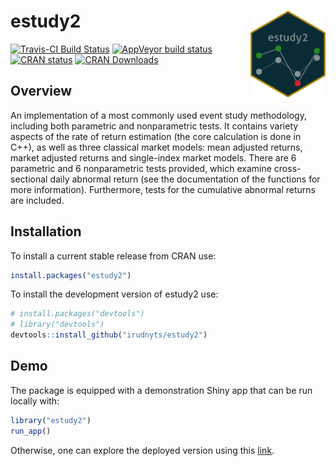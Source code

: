 <!-- README.md is generated from README.Rmd. Please edit that file -->

# estudy2 <img src="man/figures/logo.png" align="right" width="120" />

[![Travis-CI Build
Status](https://api.travis-ci.org/irudnyts/estudy2.svg?branch=master)](https://api.travis-ci.org/irudnyts/estudy2.svg?branch=master)
[![AppVeyor build
status](https://ci.appveyor.com/api/projects/status/github/irudnyts/estudy2?branch=master&svg=true)](https://ci.appveyor.com/project/irudnyts/estudy2)
[![CRAN
status](https://www.r-pkg.org/badges/version/estudy2)](https://CRAN.R-project.org/package=estudy2)
[![CRAN
Downloads](https://cranlogs.r-pkg.org/badges/grand-total/estudy2?color=brightgreen)](https://cranlogs.r-pkg.org/badges/grand-total/estudy2?color=brightgreen)

## Overview

An implementation of a most commonly used event study methodology,
including both parametric and nonparametric tests. It contains variety
aspects of the rate of return estimation (the core calculation is done
in C++), as well as three classical market models: mean adjusted
returns, market adjusted returns and single-index market models. There
are 6 parametric and 6 nonparametric tests provided, which examine
cross-sectional daily abnormal return (see the documentation of the
functions for more information). Furthermore, tests for the cumulative
abnormal returns are included.

## Installation

To install a current stable release from CRAN use:

``` r
install.packages("estudy2")
```

To install the development version of estudy2 use:

``` r
# install.packages("devtools")
# library("devtools")
devtools::install_github("irudnyts/estudy2")
```

## Demo

The package is equipped with a demonstration Shiny app that can be run
locally with:

``` r
library("estudy2")
run_app()
```

Otherwise, one can explore the deployed version using this
[link](http://irudnyts.shinyapps.io/estudy2/).
